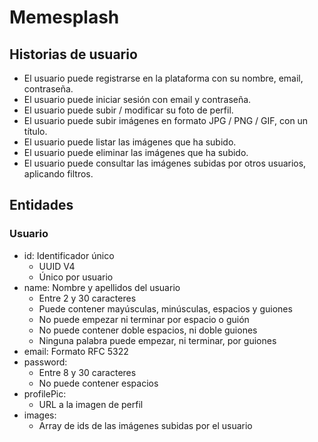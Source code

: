 # Memesplash

## Historias de usuario
- El usuario puede registrarse en la plataforma con su nombre, email, contraseña.
- El usuario puede iniciar sesión con email y contraseña.
- El usuario puede subir / modificar su foto de perfil.
- El usuario puede subir imágenes en formato JPG / PNG / GIF, con un título.
- El usuario puede listar las imágenes que ha subido.
- El usuario puede eliminar las imágenes que ha subido.
- El usuario puede consultar las imágenes subidas por otros usuarios, aplicando filtros.

## Entidades

### Usuario
- id: Identificador único
  - UUID V4
  - Único por usuario
- name: Nombre y apellidos del usuario
  - Entre 2 y 30 caracteres
  - Puede contener mayúsculas, minúsculas, espacios y guiones
  - No puede empezar ni terminar por espacio o guión
  - No puede contener doble espacios, ni doble guiones
  - Ninguna palabra puede empezar, ni terminar, por guiones
- email: Formato RFC 5322
- password:
  - Entre 8 y 30 caracteres
  - No puede contener espacios
- profilePic:
  - URL a la imagen de perfil
- images:
  - Array de ids de las imágenes subidas por el usuario
